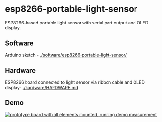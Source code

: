 # esp8266-portable-light-sensor

ESP8266-based portable light sensor with serial port output and OLED display.

## Software

Arduino sketch - [./software/esp8266-portable-light-sensor/](./software/esp8266-portable-light-sensor/)

## Hardware

ESP8266 board connected to light sensor via ribbon cable and OLED display- [./hardware/HARDWARE.md](./hardware/HARDWARE.md)

## Demo

[![prototype board with all elements mounted, running demo measurement](./esp8266-portable-light-sensor.jpg)](./esp8266-portable-light-sensor.jpg)
